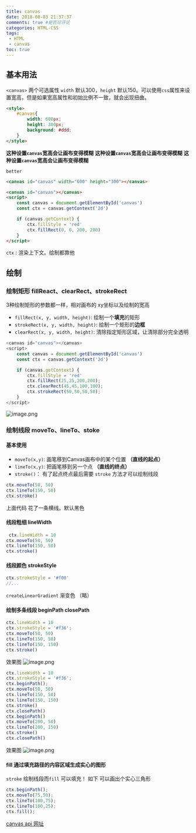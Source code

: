 ```yaml
---
title: canvas
date: 2018-08-03 21:37:37
comments: true #是否可评论
categories: HTML-CSS
tags: 
 - HTML
 - canvas
toc: true
---
```



## 基本用法
`<canvas>` 两个可选属性 `width` 默认300，`height` 默认150。可以使用`css`属性来设置宽高，但是如果宽高属性和初始比例不一致，就会出现扭曲。

```html
<style>
    #canvas{
        width: 600px;
        height: 300px;
        background: #ddd;
    }
</style>
```
**这种设置`canvas`宽高会让画布变得模糊**
**这种设置`canvas`宽高会让画布变得模糊**
**这种设置`canvas`宽高会让画布变得模糊**

`better`
```html
<canvas id="canvas" width="600" height="300"></canvas>
```

```html
<canvas id="canvas"></canvas>
<script>
    const canvas = document.getElementById('canvas')
    const ctx = canvas.getContext('2d')

    if (canvas.getContext) {
        ctx.fillStyle = 'red'
        ctx.fillRect(0, 0, 200, 200)
    }
</script>
```
`ctx` : 渲染上下文。绘制都靠他

## 绘制

### 绘制矩形 fillReact、clearRect、strokeRect 
3种绘制矩形的参数都一样，相对画布的 xy坐标以及绘制的宽高
- `fillRect(x, y, width, height)`: 绘制一个**填充**的矩形
- `strokeRect(x, y, width, height)`: 绘制一个矩形的**边框**
- `clearRect(x, y, width, height)`: 清除指定矩形区域，让清除部分完全透明
```js
<canvas id="canvas"></canvas>
<script>
    const canvas = document.getElementById('canvas')
    const ctx = canvas.getContext('2d')

    if (canvas.getContext) {
        ctx.fillStyle = 'red'
        ctx.fillRect(25,25,200,200);
        ctx.clearRect(45,45,100,100);
        ctx.strokeRect(50,50,50,50);
    }
</script>
```
![image.png](https://upload-images.jianshu.io/upload_images/8677726-b6833054414cec15.png?imageMogr2/auto-orient/strip%7CimageView2/2/w/1240)

### 绘制线段 moveTo、lineTo、stoke

#### 基本使用
- `moveTo(x,y)`: 画笔移到Canvas画布中的某个位置 **（直线的起点）**
- `lineTo(x,y)`: 把画笔移到另一个点 **（直线的终点）**
- `stroke()`： 有了起点终点最后需要 `stroke` 方法才可以绘制线段

```js
ctx.moveTo(50, 50)
ctx.lineTo(150, 50)
ctx.stroke()
```
上面代码 花了一条横线。默认黑色

#### 线段粗细 lineWidth 
```js
 ctx.lineWidth = 10
ctx.moveTo(50, 50)
ctx.lineTo(150, 50)
ctx.stroke()
```

#### 线段颜色 strokeStyle
```js
ctx.strokeStyle = '#f00'
//...
```

`createLinearGradient` 渐变色 （略）

#### 绘制多条线段 beginPath closePath
```js
ctx.lineWidth = 10
ctx.strokeStyle = '#f36';
ctx.moveTo(50, 50)
ctx.lineTo(150, 50)
ctx.lineTo(150, 150)
ctx.stroke()
```
效果图
![image.png](https://upload-images.jianshu.io/upload_images/8677726-5b8f084c0979fc77.png?imageMogr2/auto-orient/strip%7CimageView2/2/w/1240)

```js
ctx.lineWidth = 10
ctx.strokeStyle = '#f36';
ctx.beginPath();
ctx.moveTo(50, 50)
ctx.lineTo(150, 50)
ctx.lineTo(150, 150)
ctx.stroke()
ctx.closePath()
ctx.beginPath()
ctx.moveTo(200, 50)
ctx.lineTo(200, 150)
ctx.stroke()
ctx.closePath()
```

效果图 
![image.png](https://upload-images.jianshu.io/upload_images/8677726-472e46782a9ffeed.png?imageMogr2/auto-orient/strip%7CimageView2/2/w/1240)

#### fill 通过填充路径的内容区域生成实心的图形
`stroke` 绘制线段而`fill` 可以填充！
如下 可以画出个实心三角形
```js
ctx.beginPath();
ctx.moveTo(75,50);
ctx.lineTo(100,75);
ctx.lineTo(100,25);
ctx.fill();
```

[canvas api 网址](https://developer.mozilla.org/zh-CN/docs/Web/API/Canvas_API/Tutorial)